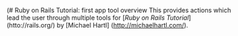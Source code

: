 (# Ruby on Rails Tutorial: first app tool overview
This provides actions which lead the user through multiple tools for [*Ruby on Rails Tutorial*] (htto://rails.org/) by [Michael Hartl] (http://michaelhartl.com/).